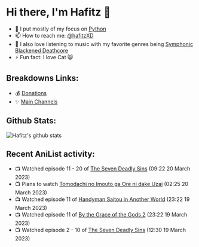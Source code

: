 # Hi there, I'm Hafitz 👋
- 🐍 I put mostly of my focus on [Python](https://python.org)
- 📫 How to reach me: [@hafitzXD](https://t.me/hafitzXD)
- 🎵 I also love listening to music with my favorite genres being [Symphonic Blackened Deathcore](https://youtu.be/qyYmS_iBcy4)
- ⚡ Fun fact: I love Cat 😺

## Breakdowns Links:
- 💰 [Donations](https://t.me/TheBreakdowns/2)
- ✨ [Main Channels](https://t.me/TheBreakdowns)

## Github Stats:
![Hafitz's github stats](https://github-readme-stats.vercel.app/api?username=breakdowns&show_icons=true&count_private=true&bg_color=00000000&text_color=777)

## Recent AniList activity:
<!-- ANILIST_ACTIVITY:start -->

-   📺 Watched episode 11 - 20 of [The Seven Deadly Sins](https://anilist.co/anime/20789) (09:22 20 March 2023)
-   📺 Plans to watch [Tomodachi no Imouto ga Ore ni dake Uzai](https://anilist.co/anime/129195) (02:25 20 March 2023)
-   📺 Watched episode 11 of [Handyman Saitou in Another World](https://anilist.co/anime/144092) (23:22 19 March 2023)
-   📺 Watched episode 11 of [By the Grace of the Gods 2](https://anilist.co/anime/135102) (23:22 19 March 2023)
-   📺 Watched episode 2 - 10 of [The Seven Deadly Sins](https://anilist.co/anime/20789) (12:30 19 March 2023)

<!-- ANILIST_ACTIVITY:end -->

